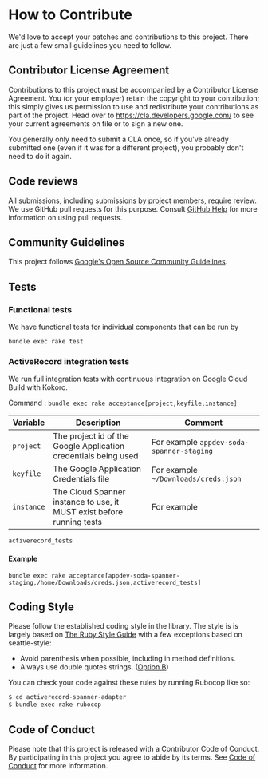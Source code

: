 # How to Contribute

We'd love to accept your patches and contributions to this project. There are
just a few small guidelines you need to follow.

## Contributor License Agreement

Contributions to this project must be accompanied by a Contributor License
Agreement. You (or your employer) retain the copyright to your contribution;
this simply gives us permission to use and redistribute your contributions as
part of the project. Head over to <https://cla.developers.google.com/> to see
your current agreements on file or to sign a new one.

You generally only need to submit a CLA once, so if you've already submitted one
(even if it was for a different project), you probably don't need to do it
again.

## Code reviews

All submissions, including submissions by project members, require review. We
use GitHub pull requests for this purpose. Consult
[GitHub Help](https://help.github.com/articles/about-pull-requests/) for more
information on using pull requests.

## Community Guidelines

This project follows [Google's Open Source Community
Guidelines](https://opensource.google/conduct/).

## Tests

### Functional tests
We have functional tests for individual components that can be run by
```shell
bundle exec rake test
```

### ActiveRecord integration tests
We run full integration tests with continuous integration on Google Cloud Build with Kokoro.

Command : `bundle exec rake acceptance[project,keyfile,instance]`

Variable|Description|Comment
---|---|---
`project`|The project id of the Google Application credentials being used|For example `appdev-soda-spanner-staging`
`keyfile`|The Google Application Credentials file|For example `~/Downloads/creds.json`
`instance`|The Cloud Spanner instance to use, it MUST exist before running tests| For example
`activerecord_tests`

#### Example
```shell
bundle exec rake acceptance[appdev-soda-spanner-staging,/home/Downloads/creds.json,activerecord_tests]
```

## Coding Style

Please follow the established coding style in the library. The style is is
largely based on [The Ruby Style
Guide](https://github.com/bbatsov/ruby-style-guide) with a few exceptions based
on seattle-style:

* Avoid parenthesis when possible, including in method definitions.
* Always use double quotes strings. ([Option
  B](https://github.com/bbatsov/ruby-style-guide#strings))

You can check your code against these rules by running Rubocop like so:

```sh
$ cd activerecord-spanner-adapter
$ bundle exec rake rubocop
```

## Code of Conduct

Please note that this project is released with a Contributor Code of Conduct. By
participating in this project you agree to abide by its terms. See
[Code of Conduct](CODE_OF_CONDUCT.md) for more information.